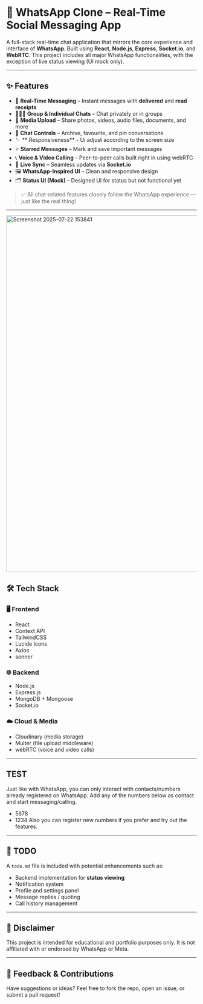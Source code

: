 # 📱 WhatsApp Clone – Real-Time Social Messaging App

A full-stack real-time chat application that mirrors the core experience and interface of **WhatsApp**. Built using **React**, **Node.js**, **Express**, **Socket.io**, and **WebRTC**. This project includes all major WhatsApp functionalities, with the exception of live status viewing (UI mock only).

---

## ✨ Features

- 💬 **Real-Time Messaging** – Instant messages with **delivered** and **read receipts**
- 🧑‍🤝‍🧑 **Group & Individual Chats** – Chat privately or in groups
- 📎 **Media Upload** – Share photos, videos, audio files, documents, and more
- 📌 **Chat Controls** – Archive, favourite, and pin conversations
- 🪡 ** Responsiveness** - Ui adjust according to the screen size
- ⭐ **Starred Messages** – Mark and save important messages
- 📞 **Voice & Video Calling** – Peer-to-peer calls built right in using webRTC
- 🔁 **Live Sync** – Seamless updates via **Socket.io**
- 🖼️ **WhatsApp-Inspired UI** – Clean and responsive design
- 🗂️ **Status UI (Mock)** – Designed UI for status but not functional yet

> ✅ All chat-related features closely follow the WhatsApp experience — just like the real thing!

---
<img width="1919" height="941" alt="Screenshot 2025-07-22 153841" src="https://github.com/user-attachments/assets/eeaff1e1-3e83-4491-97fd-cd6be29a4d2b" />

## 🛠 Tech Stack

### 🖥️ Frontend
- React
- Context API
- TailwindCSS
- Lucide Icons
- Axios
- sonner

### 🌐 Backend
- Node.js
- Express.js
- MongoDB + Mongoose
- Socket.io

### ☁️ Cloud & Media
- Cloudinary (media storage)
- Multer (file upload middleware)
- webRTC (voice and video calls)

---
## TEST
Just like with WhatsApp, you can only interact with contacts/numbers already registered on WhatsApp.
Add any of the numbers below as contact and start messaging/calling.
- 5678
- 1234
Also you can register new numbers if you prefer and try out the features.
---
## 📄 TODO

A `todo.md` file is included with potential enhancements such as:
- Backend implementation for **status viewing**
- Notification system
- Profile and settings panel
- Message replies / quoting
- Call history management

---

## 📌 Disclaimer

This project is intended for educational and portfolio purposes only. It is not affiliated with or endorsed by WhatsApp or Meta.

---

## 💬 Feedback & Contributions

Have suggestions or ideas? Feel free to fork the repo, open an issue, or submit a pull request!

